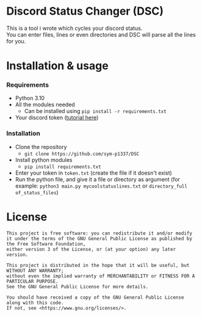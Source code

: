 # Discord Status Changer (DSC)
This is a tool i wrote which cycles your discord status. <br>
You can enter files, lines or even directories and DSC will parse all the lines for you.

# Installation & usage
### Requirements
- Python 3.10
- All the modules needed
   - Can be installed using `pip install -r requirements.txt`
- Your discord token (<a href="https://youtube.com/watch?v=b1SY4zTNnAE">tutorial here</a>)

### Installation
- Clone the repository
   - `git clone https://github.com/sym-p1337/DSC`
- Install python modules
   - `pip install requirements.txt`
- Enter your token in `token.txt` (create the file if it doesn't exist)
- Run the python file, and give it a file or directory as argument (for example: `python3 main.py mycoolstatuslines.txt` or `directory_full of_status_files`)

# License
```
This project is free software: you can redistribute it and/or modify it under the terms of the GNU General Public License as published by the Free Software Foundation, 
either version 3 of the License, or (at your option) any later version.

This project is distributed in the hope that it will be useful, but WITHOUT ANY WARRANTY; 
without even the implied warranty of MERCHANTABILITY or FITNESS FOR A PARTICULAR PURPOSE. 
See the GNU General Public License for more details.

You should have received a copy of the GNU General Public License along with this code. 
If not, see <https://www.gnu.org/licenses/>. 
```
